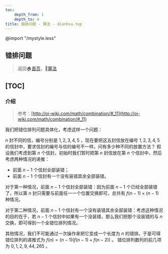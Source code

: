```yaml
---
toc:
    depth_from: 1
    depth_to: 4
title: 错排问题 - 算法 - dianhsu.top
---
```

@import "/mystyle.less"

## 错排问题
> 返回:house:[首页](../../index.html)，:rocket:[算法](../index.html)

[TOC]
---
### 介绍
> 参考：[http://oi-wiki.com/math/combination/#_11](http://oi-wiki.com/math/combination/#_11)

我们把错位排列问题具体化，考虑这样一个问题：

$n$ 封不同的信，编号分别是 $1,2,3,4,5$ ，现在要把这五封信放在编号 $1,2,3,4,5$ 的信封中，要求信封的编号与信的编号不一样。问有多少种不同的放置方法？
假设我们考虑到第 $n$ 个信封，初始时我们暂时把第 $n$ 封信放在第 $n$ 个信封中，然后考虑两种情况的递推：
- 前面 $n-1$ 个信封全部装错；
- 前面 $n-1$ 个信封有一个没有装错其余全部装错。

对于第一种情况，前面 $n-1$ 个信封全部装错：因为前面 $n-1$ 个已经全部装错了，所以第 $n$ 封只需要与前面任一一个位置交换即可，总共有 $f(n-1)\times(n-1)$ 种情况。

对于第二种情况，前面 $n-1$ 个信封有一个没有装错其余全部装错：考虑这种情况的目的在于，若 $n-1$ 个信封中如果有一个没装错，那么我们把那个没装错的与 $n$ 交换，即可得到一个全错位排列情况。

其他情况，我们不可能通过一次操作来把它变成一个长度为 $n$ 的错排。于是可得错位排列的递推式为 $f(n)=(n-1)(f(n-1)+f(n-2))$ 。
错位排列数列的前几项为 $0, 1, 2, 9, 44, 265$ 。